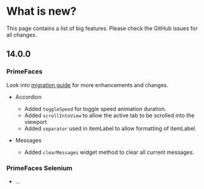 # What is new?

This page contains a list of big features. Please check the GitHub issues for all changes.

## 14.0.0

### PrimeFaces

Look into [migration guide](https://primefaces.github.io/primefaces/14_0_0/#/../migrationguide/14_0_0) for more enhancements and changes.

* Accordion
    * Added `toggleSpeed` for toggle speed animation duration.
    * Added `scrollIntoView` to allow the active tab to be scrolled into the viewport
    * Added `separator` used in itemLabel to allow formatting of itemLabel.
    
* Messages
    * Added `clearMessages` widget method to clear all current messages.

### PrimeFaces Selenium 

* ...
